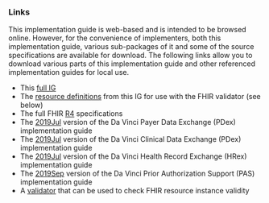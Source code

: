 ### Links

This implementation guide is web-based and is intended to be browsed online.  However, for the convenience of implementers, both this implementation guide, various sub-packages of it and some of the source specifications are available for download.  The following links allow you to download various parts of this implementation guide and other referenced implementation guides for local use.

* This [full IG](full-ig.zip)
* The [resource definitions](definitions.json.zip)  from this IG for use with the FHIR validator (see below)
* The full FHIR [R4]({{site.data.fhir.path}}fhir-spec-r4.zip) specifications
* The [2019Jul](http://hl7.org/fhir/us/davinci-pdex/2019Jun/full-ig.zip) version of the Da Vinci Payer Data Exchange (PDex) implementation guide
* The [2019Jul](http://hl7.org/fhir/us/davinci-cdex/2019Jun/full-ig.zip) version of the Da Vinci Clinical Data Exchange (PDex) implementation guide
* The [2019Jul](http://hl7.org/fhir/us/davinci-hrex/2019Jun/full-ig.zip) version of the Da Vinci Health Record Exchange (HRex) implementation guide
* The [2019Sep](http://hl7.org/fhir/us/davinci-pas/2019Sep/full-ig.zip) version of the Da Vinci Prior Authorization Support (PAS) implementation guide
* A [validator](https://fhir.github.io/latest-ig-validator/org.hl7.fhir.validator.jar) that can be used to check FHIR resource instance validity

<!-- Todo: reference implementations -->